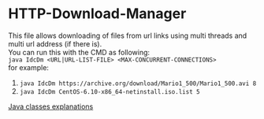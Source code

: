 # HTTP-Download-Manager
This file allows downloading of files from url links using multi threads and multi url address (if there is).  
You can run this with the CMD as following:  
`java IdcDm <URL|URL-LIST-FILE> <MAX-CONCURRENT-CONNECTIONS>`  
for example:  
1. `java IdcDm https://archive.org/download/Mario1_500/Mario1_500.avi 8`  
2. `java IdcDm CentOS-6.10-x86_64-netinstall.iso.list 5`

[Java classes explanations](https://github.com/BarPrimat/HTTP-Download-Manager/blob/master/src/Java_Classes_Explanations.md)
